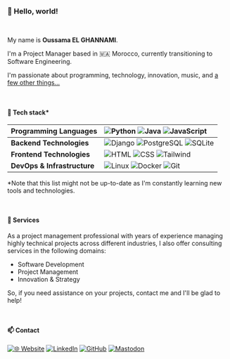 ### 👋 Hello, world!

<br>

My name is **Oussama EL GHANNAMI**.

I'm a Project Manager based in 🇲🇦 Morocco, currently transitioning to Software Engineering.

I'm passionate about programming, technology, innovation, music, and [a few other things...](https://iamoeg.github.io/)

<br>

#### 🧰 Tech stack\*

| **Programming Languages** | ![Python](https://img.shields.io/static/v1?label=&message=Python&color=3776AB&style=for-the-badge&logo=python&logoColor=FFF)  ![Java](https://img.shields.io/static/v1?label=&message=Java&color=437291&style=for-the-badge&logo=openjdk&logoColor=FFF)  ![JavaScript](https://img.shields.io/static/v1?label=&message=JavaScript&color=F7DF1E&style=for-the-badge&logo=javascript&logoColor=000) |
| :---- | :---- |
| **Backend Technologies** | ![Django](https://img.shields.io/static/v1?label=&message=Django&color=092E20&style=for-the-badge&logo=django&logoColor=FFF)  ![PostgreSQL](https://img.shields.io/static/v1?label=&message=PostgreSQL&color=4169E1&style=for-the-badge&logo=postgresql&logoColor=FFF)  ![SQLite](https://img.shields.io/static/v1?label=&message=SQLite&color=003B57&style=for-the-badge&logo=sqlite&logoColor=FFF) |
| **Frontend Technologies** | ![HTML](https://img.shields.io/static/v1?label=&message=HTML&color=E34F26&style=for-the-badge&logo=html5&logoColor=FFF)  ![CSS](https://img.shields.io/static/v1?label=&message=CSS&color=1572B6&style=for-the-badge&logo=css3&logoColor=FFF)  ![Tailwind](https://img.shields.io/static/v1?label=&message=Tailwind&color=06B6D4&style=for-the-badge&logo=tailwindcss&logoColor=FFF) |
| **DevOps & Infrastructure** | ![Linux](https://img.shields.io/static/v1?label=&message=Linux&color=FCC624&style=for-the-badge&logo=linux&logoColor=000)  ![Docker](https://img.shields.io/static/v1?label=&message=Docker&color=2496ED&style=for-the-badge&logo=docker&logoColor=FFF)  ![Git](https://img.shields.io/static/v1?label=&message=Git&color=F05032&style=for-the-badge&logo=git&logoColor=FFF) |

\*Note that this list might not be up-to-date as I'm constantly learning new tools and technologies.

<br>

#### 💼 Services

As a project management professional with years of experience managing highly technical projects across different industries, I also offer consulting services in the following domains:

- Software Development
- Project Management
- Innovation & Strategy

So, if you need assistance on your projects, contact me and I'll be glad to help!

<br>

#### 📫 Contact

[![🌐  Website](https://img.shields.io/static/v1?label=&message=🌐++Website&color=FFF&style=for-the-badge)](https://iamoeg.github.io/)  [![LinkedIn](https://img.shields.io/static/v1?label=&message=LinkedIn&color=blue&style=for-the-badge&logo=linkedin)](https://www.linkedin.com/in/iamoeg/)  [![GitHub](https://img.shields.io/static/v1?label=&message=GitHub&color=181717&style=for-the-badge&logo=github&logoColor=FFF)](https://github.com/iamoeg/)  [![Mastodon](https://img.shields.io/static/v1?label=&message=Mastodon&color=6364FF&style=for-the-badge&logo=mastodon&logoColor=FFF)](https://mastodon.social/@iamoeg/)
